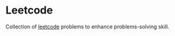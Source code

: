 # Leetcode

Collection of [leetcode](https://leetcode.com/) problems to enhance problems-solving skill.
